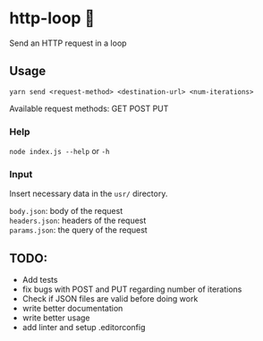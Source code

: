# http-loop :construction:

Send an HTTP request in a loop

## Usage

`yarn send <request-method> <destination-url> <num-iterations>`

Available request methods: GET POST PUT

### Help
`node index.js --help` or `-h`

### Input
Insert necessary data in the `usr/` directory.

`body.json`: body of the request  
`headers.json`: headers of the request  
`params.json`: the query of the request

## TODO:
- Add tests
- fix bugs with POST and PUT regarding number of iterations
- Check if JSON files are valid before doing work
- write better documentation
- write better usage
- add linter and setup .editorconfig
